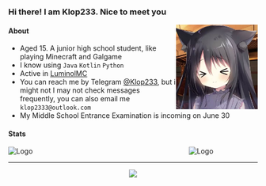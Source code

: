 ### Hi there! I am Klop233. Nice to meet you

<img src="/Noir.jpg" alt="Logo" align="right" width="165">

#### About

* Aged 15. A junior high school student, like playing Minecraft and Galgame
* I know using `Java` `Kotlin` `Python`
* Active in [LuminolMC](https://github.com/LuminolMC)
* You can reach me by Telegram [@Klop233](https://t.me/Klop233), but i might not I may not check messages frequently, you can also email me `klop2333@outlook.com`
* My Middle School Entrance Examination is incoming on June 30



#### Stats

<img src="https://github-readme-stats.vercel.app/api?username=Klop233&show_icons=true&theme=radical" alt="Logo" align="left" width="365">
<img src="https://github-readme-stats.vercel.app/api/top-langs/?username=Klop233&theme=radical" alt="Logo" align="reight" width="365">

---
<p align="center"> 
  <img src="https://profile-counter.glitch.me/Klop233/count.svg" />
</p>

